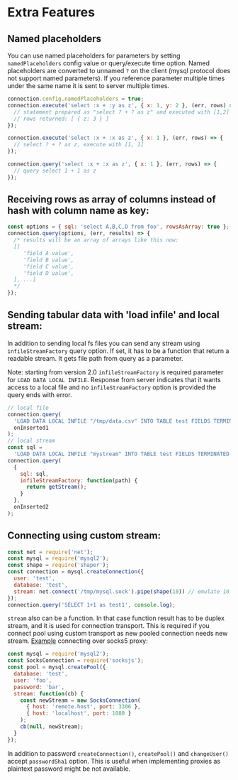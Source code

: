 # Extra Features

## Named placeholders

You can use named placeholders for parameters by setting `namedPlaceholders` config value or query/execute time option. Named placeholders are converted to unnamed `?` on the client (mysql protocol does not support named parameters). If you reference parameter multiple times under the same name it is sent to server multiple times.

```js
connection.config.namedPlaceholders = true;
connection.execute('select :x + :y as z', { x: 1, y: 2 }, (err, rows) => {
  // statement prepared as "select ? + ? as z" and executed with [1,2] values
  // rows returned: [ { z: 3 } ]
});

connection.execute('select :x + :x as z', { x: 1 }, (err, rows) => {
  // select ? + ? as z, execute with [1, 1]
});

connection.query('select :x + :x as z', { x: 1 }, (err, rows) => {
  // query select 1 + 1 as z
});
```

## Receiving rows as array of columns instead of hash with column name as key:

```js
const options = { sql: 'select A,B,C,D from foo', rowsAsArray: true };
connection.query(options, (err, results) => {
  /* results will be an array of arrays like this now:
  [[
     'field A value',
     'field B value',
     'field C value',
     'field D value',
  ], ...]
  */
});
```

## Sending tabular data with 'load infile' and local stream:

In addition to sending local fs files you can send any stream using `infileStreamFactory` query option. If set, it has to be a function that return a readable stream. It gets file path from query as a parameter.

Note: starting from version 2.0 `infileStreamFactory` is required parameter for `LOAD DATA LOCAL INFILE`. Response from server indicates that it wants access to a local file and no `infileStreamFactory` option is provided the query ends with error.

```js
// local file
connection.query(
  'LOAD DATA LOCAL INFILE "/tmp/data.csv" INTO TABLE test FIELDS TERMINATED BY ? (id, title)',
  onInserted1
);
// local stream
const sql =
  'LOAD DATA LOCAL INFILE "mystream" INTO TABLE test FIELDS TERMINATED BY ? (id, title)';
connection.query(
  {
    sql: sql,
    infileStreamFactory: function(path) {
      return getStream();
    }
  },
  onInserted2
);
```

## Connecting using custom stream:

```js
const net = require('net');
const mysql = require('mysql2');
const shape = require('shaper');
const connection = mysql.createConnection({
  user: 'test',
  database: 'test',
  stream: net.connect('/tmp/mysql.sock').pipe(shape(10)) // emulate 10 bytes/sec link
});
connection.query('SELECT 1+1 as test1', console.log);
```

`stream` also can be a function. In that case function result has to be duplex stream, and it is used for connection transport. This is required if you connect pool using custom transport as new pooled connection needs new stream. [Example](https://github.com/sidorares/node-mysql2/issues/80) connecting over socks5 proxy:

```js
const mysql = require('mysql2');
const SocksConnection = require('socksjs');
const pool = mysql.createPool({
  database: 'test',
  user: 'foo',
  password: 'bar',
  stream: function(cb) {
    const newStream = new SocksConnection(
      { host: 'remote.host', port: 3306 },
      { host: 'localhost', port: 1080 }
    );
    cb(null, newStream);
  }
});
```

In addition to password `createConnection()`, `createPool()` and `changeUser()` accept `passwordSha1` option. This is useful when implementing proxies as plaintext password might be not available.
